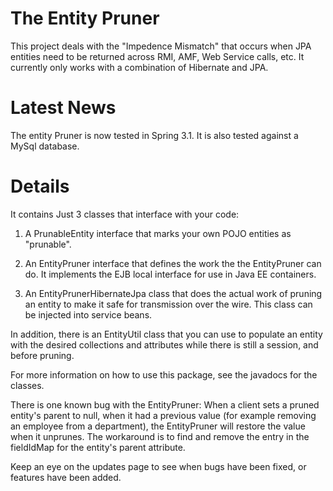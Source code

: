 # The Entity Pruner #
This project deals with the "Impedence Mismatch" that occurs when JPA entities need to be returned across RMI, AMF, Web Service calls, etc. It currently only works with a combination of Hibernate and JPA.

# Latest News #
The entity Pruner is now tested in Spring 3.1.  It is also tested against a MySql database.

# Details #
It contains Just 3 classes that interface with your code:

1) A PrunableEntity interface that marks your own POJO entities as "prunable".

2) An EntityPruner interface that defines the work the the EntityPruner can do. It implements the EJB local interface for use in Java EE containers.

3) An EntityPrunerHibernateJpa class that does the actual work of pruning an entity to make it safe for transmission over the wire. This class can be injected into service beans.

In addition, there is an EntityUtil class that you can use to populate an entity with the desired collections and attributes while there is still a session, and before pruning.

For more information on how to use this package, see the javadocs for the classes.

There is one known bug with the EntityPruner: When a client sets a pruned entity's parent to null, when it had a previous value (for example removing an employee from a department), the EntityPruner will restore the value when it unprunes. The workaround is to find and remove the entry in the fieldIdMap for the entity's parent attribute.

Keep an eye on the updates page to see when bugs have been fixed, or features have been added. 
